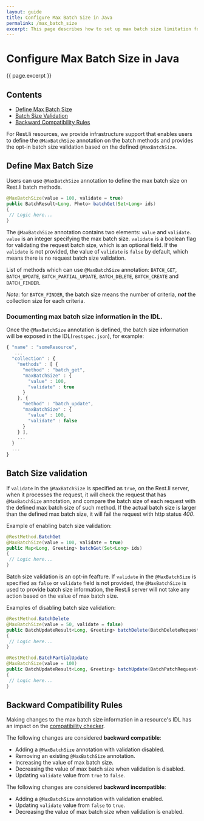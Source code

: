 ```yaml
---
layout: guide
title: Configure Max Batch Size in Java
permalink: /max_batch_size
excerpt: This page describes how to set up max batch size limitation for resource batch methods in Java.
---
```


# Configure Max Batch Size in Java
{{ page.excerpt }}

## Contents
-   [Define Max Batch Size](#define-max-batch-size)
-   [Batch Size Validation](#batch-size-validation)
-   [Backward Compatibility Rules](#backward_compatibility_rules)

For Rest.li resources, we provide infrastructure support that enables users to define the `@MaxBatchSize` annotation on the batch methods and provides the opt-in batch size validation based on the defined `@MaxBatchSize`.

## Define Max Batch Size

Users can use `@MaxBatchSize` annotation to define the max batch size on Rest.li batch methods.

```java
@MaxBatchSize(value = 100, validate = true)
public BatchResult<Long, Photo> batchGet(Set<Long> ids)
{
 // Logic here...
}

```
The `@MaxBatchSize` annotation contains two elements: `value` and `validate`.
`value` is an integer specifying the max batch size.
`validate` is a boolean flag for validating the request batch size, which is an optional field. If the `validate` is not provided, the value of `validate` is `false` by default, which means there is no request batch size validation. 

List of methods which can use `@MaxBatchSize` annotation: `BATCH_GET`, `BATCH_UPDATE`, `BATCH_PARTIAL_UPDATE`, `BATCH_DELETE`, `BATCH_CREATE` and `BATCH_FINDER`.

*Note*: for `BATCH_FINDER`, the batch size means the number of criteria, ***not*** the collection size for each criteria.

### Documenting max batch size information in the IDL.
Once the `@MaxBatchSize` annotation is defined, the batch size information will be exposed in the IDL(`restspec.json`), for example:


```js
{ "name" : "someResource",
   ...
  "collection" : {
	"methods" : [ {
      "method" : "batch_get",
      "maxBatchSize" : {
        "value" : 100,
        "validate" : true
      }
    }, {
      "method" : "batch_update",
      "maxBatchSize" : {
        "value" : 100,
        "validate" : false
      }
    } ],
    ...
  }
  ...
}
```

## Batch Size validation
If `validate` in the `@MaxBatchSize` is specified as `true`, on the Rest.li server, when it processes the request, it will check the request that has `@MaxBatchSize` annotation, and compare the batch size of each request with the defined max batch size of such method. If the actual batch size is larger than the defined max batch size, it will fail the request with http status *400*.

Example of enabling batch size validation:
```java
@RestMethod.BatchGet
@MaxBatchSize(value = 100, validate = true)
public Map<Long, Greeting> batchGet(Set<Long> ids)
{
 // Logic here...
}

```

Batch size validation is an opt-in feafture. If `validate` in the `@MaxBatchSize` is specified as `false` or `validate` field is not provided, the `@MaxBatchSize` is used to provide batch size information, the Rest.li server will not take any action based on the value of max batch size.

Examples of disabling batch size validation:
```java
@RestMethod.BatchDelete
@MaxBatchSize(value = 50, validate = false)
public BatchUpdateResult<Long, Greeting> batchDelete(BatchDeleteRequest<Long, Greeting> deleteRequest)
{
 // Logic here...
}

```

```java
@RestMethod.BatchPartialUpdate
@MaxBatchSize(value = 100)
public BatchUpdateResult<Long, Greeting> batchUpdate(BatchPatchRequest<Long, Greeting> entityUpdates)
{
 // Logic here...
}

```
## Backward Compatibility Rules
Making changes to the max batch size information in a resource's IDL has an impact on the
[compatibility checker](/rest.li/modeling/compatibility_check).

The following changes are considered **backward compatible**:

- Adding a `@MaxBatchSize` annotation with validation disabled.
- Removing an existing `@MaxBatchSize` annotation.
- Increasing the value of max batch size.
- Decreasing the value of max batch size when validation is disabled.
- Updating `validate` value from `true` to `false`.


The following changes are considered **backward incompatible**:

- Adding a `@MaxBatchSize` annotation with validation enabled.
- Updating `validate` value from `false` to `true`.
- Decreasing the value of max batch size when validation is enabled.
